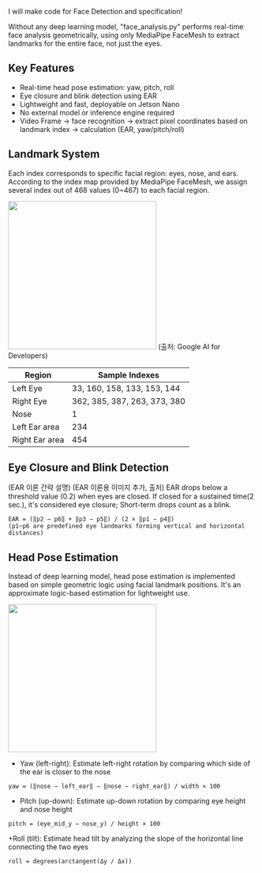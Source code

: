 I will make code for Face Detection and specification!

Without any deep learning model, "face_analysis.py" performs real-time face analysis geometrically, using only MediaPipe FaceMesh to extract landmarks for the entire face, not just the eyes. 

## Key Features
+ Real-time head pose estimation: yaw, pitch, roll
+ Eye closure and blink detection using EAR
+ Lightweight and fast, deployable on Jetson Nano
+ No external model or inference engine required 
+ Video Frame -> face recognition -> extract pixel coordinates based on landmark index -> calculation (EAR, yaw/pitch/roll)

## Landmark System
Each index corresponds to specific facial region: eyes, nose, and ears. According to the index map provided by MediaPipe FaceMesh, we assign several index out of 468 values (0~467) to each facial region.

<img src="https://github.com/user-attachments/assets/04d0ad19-b978-4a59-9161-0f1396754886" width="300"/>
(출처: Google AI for Developers)

| Region         | Sample Indexes               |
| -------------- | ---------------------------- |
| Left Eye       | 33, 160, 158, 133, 153, 144  |
| Right Eye      | 362, 385, 387, 263, 373, 380 |
| Nose   | 1                            |
| Left Ear area  | 234                          |
| Right Ear area | 454                          |

## Eye Closure and Blink Detection 
(EAR 이론 간략 설명)
(EAR 이론용 이미지 추가, 출처)
EAR drops below a threshold value (0.2) when eyes are closed. If closed for a sustained time(2 sec.), it's considered eye closure; Short-term drops count as a blink.
```text
EAR = (‖p2 − p6‖ + ‖p3 − p5‖) / (2 × ‖p1 − p4‖) 
(p1~p6 are predefined eye landmarks forming vertical and horizontal distances)
```

## Head Pose Estimation
Instead of deep learning model, head pose estimation is implemented based on simple geometric logic using facial landmark positions. It's an approximate logic-based estimation for lightweight use.

<img src="https://github.com/user-attachments/assets/360a5d8d-d42e-4c4b-bf13-f8c9db18c35b" width="300"/>

+ Yaw (left-right):
Estimate left-right rotation by comparing which side of the ear is closer to the nose
```text
yaw = (‖nose − left_ear‖ − ‖nose − right_ear‖) / width × 100
```
+ Pitch (up-down):
Estimate up-down rotation by comparing eye height and nose height
```text
pitch = (eye_mid_y − nose_y) / height × 100
```
+Roll (tilt):
Estimate head tilt by analyzing the slope of the horizontal line connecting the two eyes
```text
roll = degrees(arctangent(Δy / Δx))
```
